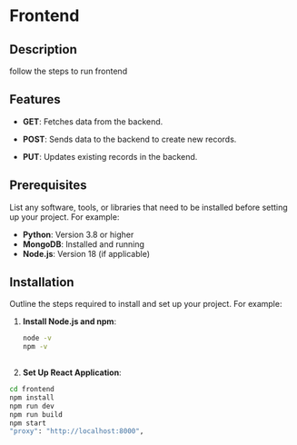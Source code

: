 
# Frontend

## Description
follow the steps to run frontend

## Features
 
- **GET**: Fetches data from the backend.

- **POST**: Sends data to the backend to create new records.

- **PUT**: Updates existing records in the backend.

 
## Prerequisites

List any software, tools, or libraries that need to be installed before setting up your project. For example:

- **Python**: Version 3.8 or higher
- **MongoDB**: Installed and running
- **Node.js**: Version 18 (if applicable)

## Installation

Outline the steps required to install and set up your project. For example:

1. **Install Node.js and npm**:

   ```bash
   node -v
   npm -v
  
2. **Set Up React Application**:
```bash
cd frontend
npm install
npm run dev
npm run build
npm start
"proxy": "http://localhost:8000",

